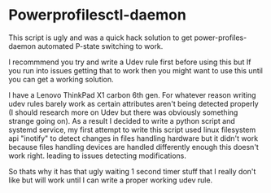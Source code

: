 # Powerprofilesctl-daemon
This script is ugly and was a quick hack solution to get power-profiles-daemon automated P-state switching to work.

I recommmend you try and write a Udev rule first before using this but If you run into issues getting that to work then you might want to use this until you can get a working solution.

I have a Lenovo ThinkPad X1 carbon 6th gen. For whatever reason writing udev rules barely work as certain attributes aren't being detected properly (I should research more on Udev but there was obviously something strange going on). As a result I decided to write a python script and systemd service, my first attempt to write this script used linux filesystem api "inotify" to detect changes in files handling hardware but it didn't work because files handling devices are handled differently enough this doesn't work right. leading to issues detecting modifications. 

So thats why it has that ugly waiting 1 second timer stuff that I really don't like but will work until I can write a proper working udev rule. 
